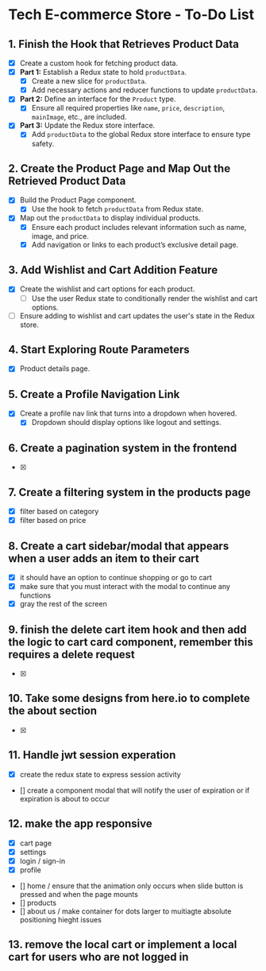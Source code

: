 # Tech E-commerce Store - To-Do List

## 1. Finish the Hook that Retrieves Product Data
- [x] Create a custom hook for fetching product data.
- [x] **Part 1:** Establish a Redux state to hold `productData`.
  - [x] Create a new slice for `productData`.
  - [x] Add necessary actions and reducer functions to update `productData`.
- [x] **Part 2:** Define an interface for the `Product` type.
  - [x] Ensure all required properties like `name`, `price`, `description`, `mainImage`, etc., are included.
- [x] **Part 3:** Update the Redux store interface.
  - [x] Add `productData` to the global Redux store interface to ensure type safety.

## 2. Create the Product Page and Map Out the Retrieved Product Data
- [x] Build the Product Page component.
  - [x] Use the hook to fetch `productData` from Redux state.
- [x] Map out the `productData` to display individual products.
  - [x] Ensure each product includes relevant information such as name, image, and price.
  - [x] Add navigation or links to each product’s exclusive detail page.

## 3. Add Wishlist and Cart Addition Feature
- [x] Create the wishlist and cart options for each product.
  - [ ] Use the user Redux state to conditionally render the wishlist and cart options.
- [ ] Ensure adding to wishlist and cart updates the user's state in the Redux store. 

## 4. Start Exploring Route Parameters
  - [x] Product details page.

## 5. Create a Profile Navigation Link
- [x] Create a profile nav link that turns into a dropdown when hovered.
  - [x] Dropdown should display options like logout and settings.

## 6. Create a pagination system in the frontend
- [x]
## 7. Create a filtering system in the products page
-[x] filter based on category
-[x] filter based on price

## 8. Create a cart sidebar/modal that appears when a user adds an item to their cart
- [x] it should have an option to continue shopping or go to cart
- [x] make sure that you must interact with the modal to continue any functions
- [x] gray the rest of the screen

## 9. finish the delete cart item hook and then add the logic to cart card component, remember this requires a delete request 
- [x]

## 10. Take some designs from here.io to complete the about section
- [x]

## 11. Handle jwt session experation 
- [x] create the redux state to express session activity
- [] create a component modal that will notify the user of expiration or if expiration is about to occur 

## 12. make the app responsive
- [x] cart page
- [x] settings
- [x] login / sign-in
- [x] profile
- [] home / ensure that the animation only occurs when slide button is pressed and when the page mounts
- [] products
- [] about us / make container for dots larger to muitiagte absolute positioning hieght issues

## 13. remove the local cart or implement a local cart for users who are not logged in


